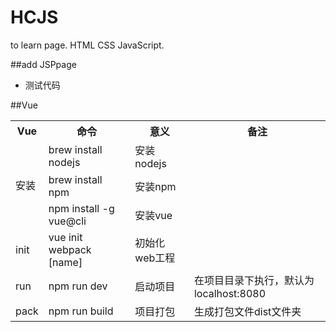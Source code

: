 # HCJS
to learn page. HTML CSS JavaScript.

##add JSPpage
- 测试代码


##Vue
<table>
	<tr><th>Vue</th><th>命令</th><th>意义</th><th>备注</th></tr>
	<tr><td rowspan=4>安装</td></tr>
	<tr><td>brew install nodejs</td><td>安装nodejs</td></tr>
	<tr><td>brew install npm</td><td>安装npm</td></tr>
	<tr><td>npm install -g vue@cli</td><td>安装vue</td></tr>
	<tr><td rowspan=2>init</td></tr>
	<tr><td>vue init webpack [name]</td><td>初始化web工程</td></tr>
	<tr><td rowspan=2>run</td></tr>
	<tr><td>npm run dev</td><td>启动项目<td>在项目目录下执行，默认为localhost:8080</td></tr>
	<tr><td rowspan=2>pack</td></tr>
	<tr><td>npm run build</td><td>项目打包</td><td>生成打包文件dist文件夹</td></tr>
</table>

